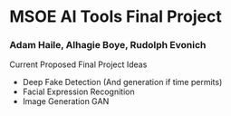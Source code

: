 # MSOE AI Tools Final Project
### Adam Haile, Alhagie Boye, Rudolph Evonich

Current Proposed Final Project Ideas
- Deep Fake Detection (And generation if time permits)
- Facial Expression Recognition
- Image Generation GAN
